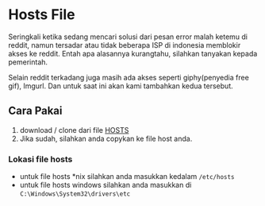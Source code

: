 # Hosts File
Seringkali ketika sedang mencari solusi dari pesan error malah ketemu di
reddit, namun tersadar atau tidak beberapa ISP di indonesia memblokir akses ke
reddit. Entah apa alasannya kurangtahu, silahkan tanyakan kepada pemerintah.

Selain reddit terkadang juga masih ada akses seperti giphy(penyedia free gif),
Imgurl. Dan untuk saat ini akan kami tambahkan kedua tersebut.


## Cara Pakai
1. download / clone dari file [HOSTS](https://github.com/masdzub/hosts-file/blob/master/hosts)
2. Jika sudah, silahkan anda copykan ke file host anda.

### Lokasi file hosts
* untuk file hosts *nix silahkan anda masukkan kedalam `/etc/hosts`
* untuk file hosts windows silahkan anda masukkan di `C:\Windows\System32\drivers\etc`
